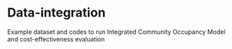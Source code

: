 # Data-integration
Example dataset and codes to run Integrated Community Occupancy Model and cost-effectiveness evaluation
